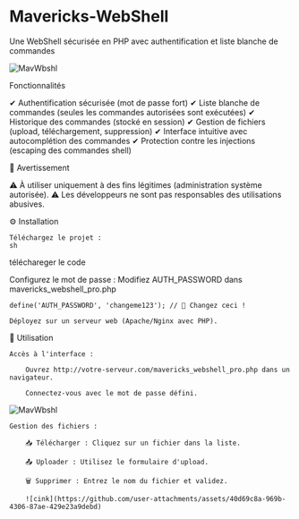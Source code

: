 # Mavericks-WebShell
 Une WebShell sécurisée en PHP avec authentification et liste blanche de commandes

![MavWbshl](https://github.com/user-attachments/assets/e7c63080-afd7-4fc1-98c2-4f701d34d0ed)

Fonctionnalités

✔ Authentification sécurisée (mot de passe fort)
✔ Liste blanche de commandes (seules les commandes autorisées sont exécutées)
✔ Historique des commandes (stocké en session)
✔ Gestion de fichiers (upload, téléchargement, suppression)
✔ Interface intuitive avec autocomplétion des commandes
✔ Protection contre les injections (escaping des commandes shell)

📌 Avertissement

⚠ À utiliser uniquement à des fins légitimes (administration système autorisée).
⚠ Les développeurs ne sont pas responsables des utilisations abusives.

⚙ Installation

    Téléchargez le projet :
    sh

téléchareger le code

Configurez le mot de passe :
Modifiez AUTH_PASSWORD dans mavericks_webshell_pro.php

    define('AUTH_PASSWORD', 'changeme123'); // 🔐 Changez ceci !

    Déployez sur un serveur web (Apache/Nginx avec PHP).

🔧 Utilisation

    Accès à l'interface :

        Ouvrez http://votre-serveur.com/mavericks_webshell_pro.php dans un navigateur.

        Connectez-vous avec le mot de passe défini.

![MavWbshl](https://github.com/user-attachments/assets/49c6c95e-df82-4408-b2db-863086e83391)

  
    Gestion des fichiers :

        📥 Télécharger : Cliquez sur un fichier dans la liste.

        📤 Uploader : Utilisez le formulaire d'upload.

        🗑 Supprimer : Entrez le nom du fichier et validez.

        ![cink](https://github.com/user-attachments/assets/40d69c8a-969b-4306-87ae-429e23a9debd)


